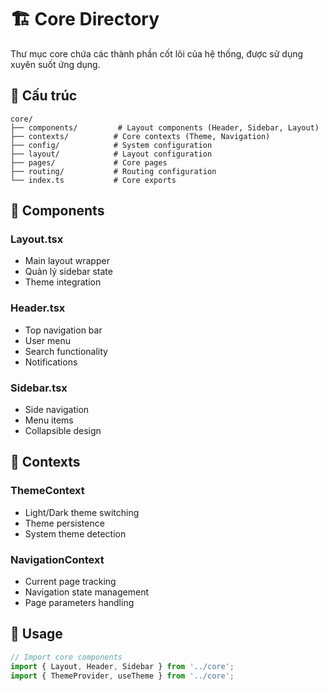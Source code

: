 # 🏗️ Core Directory

Thư mục core chứa các thành phần cốt lõi của hệ thống, được sử dụng xuyên suốt ứng dụng.

## 📁 Cấu trúc

```
core/
├── components/         # Layout components (Header, Sidebar, Layout)
├── contexts/          # Core contexts (Theme, Navigation)
├── config/            # System configuration
├── layout/            # Layout configuration
├── pages/             # Core pages
├── routing/           # Routing configuration
└── index.ts           # Core exports
```

## 🧩 Components

### Layout.tsx
- Main layout wrapper
- Quản lý sidebar state
- Theme integration

### Header.tsx  
- Top navigation bar
- User menu
- Search functionality
- Notifications

### Sidebar.tsx
- Side navigation
- Menu items
- Collapsible design

## 🎨 Contexts

### ThemeContext
- Light/Dark theme switching
- Theme persistence
- System theme detection

### NavigationContext
- Current page tracking
- Navigation state management
- Page parameters handling

## 🔄 Usage

```typescript
// Import core components
import { Layout, Header, Sidebar } from '../core';
import { ThemeProvider, useTheme } from '../core';
```